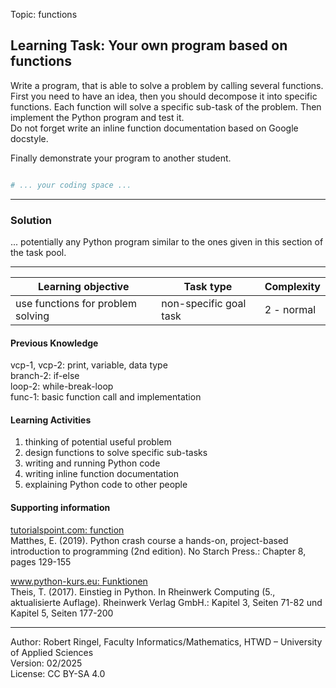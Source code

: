 Topic: functions

## Learning Task: Your own program based on functions

Write a program, that is able to solve a problem by calling several functions.  
First you need to have an idea, then you should decompose it into specific functions. Each function will solve a specific sub-task of the problem.
Then implement the Python program and test it.  
Do not forget write an inline function documentation based on Google docstyle.

Finally demonstrate your program to another student.

``` python

# ... your coding space ...


```

---------------------------------------

### Solution

... potentially any Python program similar to the ones given in this section of the task pool.

---------------------------------------

| **Learning objective**                         | **Task type**   | **Complexity** |
| ---------------------------------------------- | --------------- | -------------- |
| use functions for problem solving              | non-specific goal task | 2 - normal     |  

#### Previous Knowledge

vcp-1, vcp-2: print, variable, data type  
branch-2: if-else  
loop-2: while-break-loop  
func-1: basic function call and implementation
  
#### Learning Activities

1) thinking of potential useful problem
2) design functions to solve specific sub-tasks
3) writing and running Python code
4) writing inline function documentation
5) explaining Python code to other people

#### Supporting information

[tutorialspoint.com: function](https://www.tutorialspoint.com/python/python_functions.htm)  
Matthes, E. (2019). Python crash course a hands-on, project-based introduction to programming (2nd edition). No Starch Press.: Chapter 8, pages 129-155  

[www.python-kurs.eu: Funktionen](https://www.python-kurs.eu/python3_funktionen.php)  
Theis, T. (2017). Einstieg in Python. In Rheinwerk Computing (5., aktualisierte Auflage). Rheinwerk Verlag GmbH.: Kapitel 3, Seiten 71-82 und Kapitel 5, Seiten 177-200

---------------------------------------
Author: Robert Ringel, Faculty Informatics/Mathematics, HTWD – University of Applied Sciences  
Version: 02/2025  
License: CC BY-SA 4.0